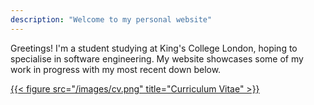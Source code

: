 ```yaml
---
description: "Welcome to my personal website"
---
```

Greetings! I'm a student studying at King's College London, hoping to specialise in software engineering. My website showcases some of my work in progress with my most recent down below.




[{{< figure src="/images/cv.png" title="Curriculum Vitae" >}}](/cv/)


